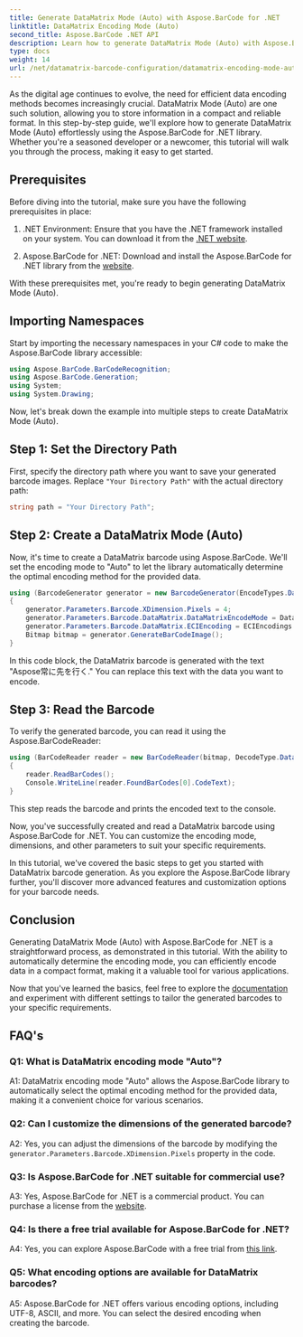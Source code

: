 ```yaml
---
title: Generate DataMatrix Mode (Auto) with Aspose.BarCode for .NET
linktitle: DataMatrix Encoding Mode (Auto)
second_title: Aspose.BarCode .NET API
description: Learn how to generate DataMatrix Mode (Auto) with Aspose.BarCode for .NET. This step-by-step guide covers everything from prerequisites to reading barcodes.
type: docs
weight: 14
url: /net/datamatrix-barcode-configuration/datamatrix-encoding-mode-auto/
---
```

As the digital age continues to evolve, the need for efficient data encoding methods becomes increasingly crucial. DataMatrix Mode (Auto) are one such solution, allowing you to store information in a compact and reliable format. In this step-by-step guide, we'll explore how to generate DataMatrix Mode (Auto) effortlessly using the Aspose.BarCode for .NET library. Whether you're a seasoned developer or a newcomer, this tutorial will walk you through the process, making it easy to get started.

## Prerequisites

Before diving into the tutorial, make sure you have the following prerequisites in place:

1. .NET Environment: Ensure that you have the .NET framework installed on your system. You can download it from the [.NET website](https://dotnet.microsoft.com/download/dotnet).

2. Aspose.BarCode for .NET: Download and install the Aspose.BarCode for .NET library from the [website](https://releases.aspose.com/barcode/net/).

With these prerequisites met, you're ready to begin generating DataMatrix Mode (Auto).

## Importing Namespaces

Start by importing the necessary namespaces in your C# code to make the Aspose.BarCode library accessible:

```csharp
using Aspose.BarCode.BarCodeRecognition;
using Aspose.BarCode.Generation;
using System;
using System.Drawing;
```

Now, let's break down the example into multiple steps to create DataMatrix Mode (Auto).

## Step 1: Set the Directory Path

First, specify the directory path where you want to save your generated barcode images. Replace `"Your Directory Path"` with the actual directory path:

```csharp
string path = "Your Directory Path";
```

## Step 2: Create a DataMatrix Mode (Auto)

Now, it's time to create a DataMatrix barcode using Aspose.BarCode. We'll set the encoding mode to "Auto" to let the library automatically determine the optimal encoding method for the provided data.

```csharp
using (BarcodeGenerator generator = new BarcodeGenerator(EncodeTypes.DataMatrix, "Aspose常に先を行く"))
{
    generator.Parameters.Barcode.XDimension.Pixels = 4;
    generator.Parameters.Barcode.DataMatrix.DataMatrixEncodeMode = DataMatrixEncodeMode.Auto;
    generator.Parameters.Barcode.DataMatrix.ECIEncoding = ECIEncodings.UTF8;
    Bitmap bitmap = generator.GenerateBarCodeImage();
}
```

In this code block, the DataMatrix barcode is generated with the text "Aspose常に先を行く." You can replace this text with the data you want to encode.

## Step 3: Read the Barcode

To verify the generated barcode, you can read it using the Aspose.BarCodeReader:

```csharp
using (BarCodeReader reader = new BarCodeReader(bitmap, DecodeType.DataMatrix))
{
    reader.ReadBarCodes();
    Console.WriteLine(reader.FoundBarCodes[0].CodeText);
}
```

This step reads the barcode and prints the encoded text to the console.

Now, you've successfully created and read a DataMatrix barcode using Aspose.BarCode for .NET. You can customize the encoding mode, dimensions, and other parameters to suit your specific requirements.

In this tutorial, we've covered the basic steps to get you started with DataMatrix barcode generation. As you explore the Aspose.BarCode library further, you'll discover more advanced features and customization options for your barcode needs.

## Conclusion

Generating DataMatrix Mode (Auto) with Aspose.BarCode for .NET is a straightforward process, as demonstrated in this tutorial. With the ability to automatically determine the encoding mode, you can efficiently encode data in a compact format, making it a valuable tool for various applications.

Now that you've learned the basics, feel free to explore the [documentation](https://reference.aspose.com/barcode/net/) and experiment with different settings to tailor the generated barcodes to your specific requirements.

## FAQ's

### Q1: What is DataMatrix encoding mode "Auto"?

A1: DataMatrix encoding mode "Auto" allows the Aspose.BarCode library to automatically select the optimal encoding method for the provided data, making it a convenient choice for various scenarios.

### Q2: Can I customize the dimensions of the generated barcode?

A2: Yes, you can adjust the dimensions of the barcode by modifying the `generator.Parameters.Barcode.XDimension.Pixels` property in the code.

### Q3: Is Aspose.BarCode for .NET suitable for commercial use?

A3: Yes, Aspose.BarCode for .NET is a commercial product. You can purchase a license from the [website](https://purchase.aspose.com/buy).

### Q4: Is there a free trial available for Aspose.BarCode for .NET?

A4: Yes, you can explore Aspose.BarCode with a free trial from [this link](https://releases.aspose.com/).

### Q5: What encoding options are available for DataMatrix barcodes?

A5: Aspose.BarCode for .NET offers various encoding options, including UTF-8, ASCII, and more. You can select the desired encoding when creating the barcode.
